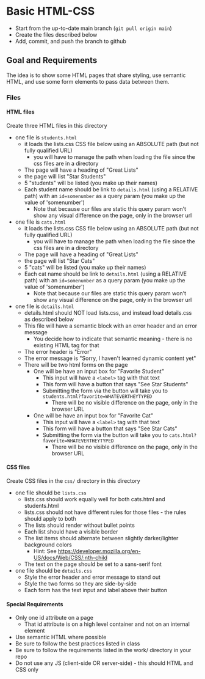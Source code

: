 # Basic HTML-CSS

* Start from the up-to-date main branch (`git pull origin main`)
* Create the files described below
* Add, commit, and push the branch to github

## Goal and Requirements

The idea is to show some HTML pages that share styling, use semantic HTML, and use some form elements to pass data between them.

### Files

#### HTML files
Create three HTML files in this directory
  * one file is `students.html`
    * it loads the lists.css CSS file below using an ABSOLUTE path (but not fully qualified URL)
      * you will have to manage the path when loading the file since the css files are in a directory
    * The page will have a heading of "Great Lists"
    * the page will list "Star Students"
    * 5 "students" will be listed (you make up their names)
    * Each student name should be link to `details.html` (using a RELATIVE path) with an `id=somenumber` as a query param (you make up the value of 'somenumber')
      * Note that because our files are static this query param won't show any visual difference on the page, only in the browser url
  * one file is `cats.html`
    * it loads the lists.css CSS file below using an ABSOLUTE path (but not fully qualified URL)
      * you will have to manage the path when loading the file since the css files are in a directory
    * The page will have a heading of "Great Lists"
    * the page will list "Star Cats"
    * 5 "cats" will be listed (you make up their names)
    * Each cat name should be link to `details.html` (using a RELATIVE path) with an `id=somenumber` as a query param (you make up the value of 'somenumber')
      * Note that because our files are static this query param won't show any visual difference on the page, only in the browser url
  * one file is `details.html`
    * details.html should NOT load lists.css, and instead load details.css as described below 
    * This file will have a semantic block with an error header and an error message
      * You decide how to indicate that semantic meaning - there is no existing HTML tag for that
    * The error header is "Error"
    * The error message is "Sorry, I haven't learned dynamic content yet"
    * There will be two html forms on the page
      * One will be have an input box for "Favorite Student"
        * This input will have a `<label>` tag with that text
        * This form will have a button that says "See Star Students"
        * Submitting the form via the button will take you to `students.html?favorite=WHATEVERTHEYTYPED`
          * There will be no visible difference on the page, only in the browser URL
      * One will be have an input box for "Favorite Cat"
        * This input will have a `<label>` tag with that text
        * This form will have a button that says "See Star Cats"
        * Submitting the form via the button will take you to `cats.html?favorite=WHATEVERTHEYTYPED`
          * There will be no visible difference on the page, only in the browser URL


#### CSS files
Create CSS files in the `css/` directory in this directory
  * one file should be `lists.css`
    * lists.css should work equally well for both cats.html and students.html
    * lists.css should not have different rules for those files - the rules should apply to both
    * The lists should render without bullet points
    * Each list should have a visible border
    * The list items should alternate between slightly darker/lighter background colors 
      * Hint: See https://developer.mozilla.org/en-US/docs/Web/CSS/:nth-child
    * The text on the page should be set to a sans-serif font
  * one file should be `details.css`
    * Style the error header and error message to stand out
    * Style the two forms so they are side-by-side
    * Each form has the text input and label above their button 

#### Special Requirements
* Only one id attribute on a page
  * That id attribute is on a high level container and not on an internal element
* Use semantic HTML where possible
* Be sure to follow the best practices listed in class
* Be sure to follow the requirements listed in the work/ directory in your repo 
* Do not use any JS (client-side OR server-side) - this should HTML and CSS only
